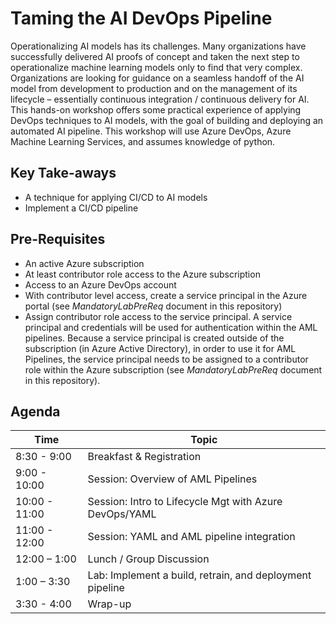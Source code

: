 # Taming the AI DevOps Pipeline

Operationalizing AI models has its challenges.  Many organizations have successfully delivered AI proofs of concept and taken the next step to operationalize machine learning models only to find that very complex. Organizations are looking for guidance on a seamless handoff of the AI model from development to production and on the management of its lifecycle – essentially continuous integration / continuous delivery for AI. This hands-on workshop offers some practical experience of applying DevOps techniques to AI models, with the goal of building and deploying an automated AI pipeline.
This workshop will use Azure DevOps, Azure Machine Learning Services, and assumes knowledge of python.

## Key Take-aways

- A technique for applying CI/CD to AI models
- Implement a CI/CD pipeline

## Pre-Requisites

- An active Azure subscription  
- At least contributor role access to the Azure subscription
- Access to an Azure DevOps account
- With contributor level access, create a service principal in the Azure portal (see *MandatoryLabPreReq* document in this repository)
- Assign contributor role access to the service principal. A service principal and credentials will be used for authentication within the AML pipelines. Because a service principal is created outside of the subscription (in Azure Active Directory), in order to use it for AML Pipelines, the service principal needs to be assigned to a contributor role within the Azure subscription (see *MandatoryLabPreReq* document in this repository).   

## Agenda

| Time          | Topic                                                       |
| ------------- | ----------------------------------------------------------- |
| 8:30 - 9:00   | Breakfast & Registration                                    |
| 9:00 - 10:00  | Session: Overview of AML Pipelines                          |
| 10:00 - 11:00 | Session: Intro to Lifecycle Mgt with Azure DevOps/YAML      |
| 11:00 - 12:00 | Session: YAML and AML pipeline integration                  |
| 12:00 – 1:00  | Lunch / Group Discussion                                    |                                
| 1:00 – 3:30   | Lab: Implement a build, retrain, and deployment pipeline    |
| 3:30 - 4:00   | Wrap-up                                                     |


